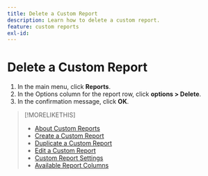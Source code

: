 ```yaml
---
title: Delete a Custom Report
description: Learn how to delete a custom report.
feature: custom reports
exl-id: 
---
```


# Delete a Custom Report

1. In the main menu, click **Reports**.
1. In the Options column for the report row, click **options > Delete**.
1. In the confirmation message, click **OK**.

>[!MORELIKETHIS]
>
>* [About Custom Reports](/help/dsp/reports/report-about.md)
>* [Create a Custom Report](/help/dsp/reports/report-create.md)
>* [Duplicate a Custom Report](/help/dsp/reports/report-copy.md)
>* [Edit a Custom Report](/help/dsp/reports/report-edit.md)
>* [Custom Report Settings](/help/dsp/reports/report-settings.md)
>* [Available Report Columns](/help/dsp/reports/report-columns.md)
